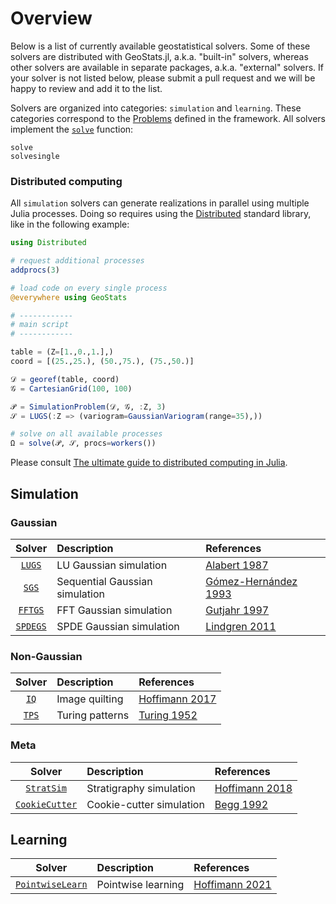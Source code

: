# Overview

Below is a list of currently available geostatistical solvers.
Some of these solvers are distributed with GeoStats.jl, a.k.a.
"built-in" solvers, whereas other solvers are available in
separate packages, a.k.a. "external" solvers. If your solver
is not listed below, please submit a pull request and we will
be happy to review and add it to the list.

Solvers are organized into categories: `simulation` and `learning`.
These categories correspond to the [Problems](../problems.md)
defined in the framework. All solvers implement the [`solve`](@ref) function:

```@docs
solve
solvesingle
```

### Distributed computing

All `simulation` solvers can generate realizations in parallel
using multiple Julia processes. Doing so requires using the
[Distributed](https://docs.julialang.org/en/v1/stdlib/Distributed/)
standard library, like in the following example:

```julia
using Distributed

# request additional processes
addprocs(3)

# load code on every single process
@everywhere using GeoStats

# ------------
# main script
# ------------

table = (Z=[1.,0.,1.],)
coord = [(25.,25.), (50.,75.), (75.,50.)]

𝒟 = georef(table, coord)
𝒢 = CartesianGrid(100, 100)

𝒫 = SimulationProblem(𝒟, 𝒢, :Z, 3)
𝒮 = LUGS(:Z => (variogram=GaussianVariogram(range=35),))

# solve on all available processes
Ω = solve(𝒫, 𝒮, procs=workers())
```

Please consult
[The ultimate guide to distributed computing in Julia](https://github.com/Arpeggeo/julia-distributed-computing/tree/master).

## Simulation

### Gaussian

| Solver | Description | References |
|:------:|:------------|:-----------|
| [`LUGS`](@ref) | LU Gaussian simulation | [Alabert 1987](https://link.springer.com/article/10.1007/BF00897191) |
| [`SGS`](@ref) | Sequential Gaussian simulation | [Gómez-Hernández 1993](https://link.springer.com/chapter/10.1007/978-94-011-1739-5_8) |
| [`FFTGS`](@ref) | FFT Gaussian simulation | [Gutjahr 1997](https://link.springer.com/article/10.1007/BF02769641) |
| [`SPDEGS`](@ref) | SPDE Gaussian simulation | [Lindgren 2011](https://rss.onlinelibrary.wiley.com/doi/10.1111/j.1467-9868.2011.00777.x) |

### Non-Gaussian

| Solver | Description | References |
|:------:|:------------|:-----------|
| [`IQ`](@ref) | Image quilting | [Hoffimann 2017](https://www.sciencedirect.com/science/article/pii/S0098300417301139) |
| [`TPS`](@ref) | Turing patterns | [Turing 1952](https://royalsocietypublishing.org/doi/pdf/10.1098/rstb.1952.0012) |

### Meta

| Solver | Description | References |
|:------:|:------------|:-----------|
| [`StratSim`](@ref) | Stratigraphy simulation | [Hoffimann 2018](https://searchworks.stanford.edu/view/12746435) |
| [`CookieCutter`](@ref) | Cookie-cutter simulation | [Begg 1992](https://www.onepetro.org/conference-paper/SPE-24698-MS) |

## Learning

| Solver | Description | References |
|:------:|:------------|:-----------|
| [`PointwiseLearn`](@ref) | Pointwise learning | [Hoffimann 2021](https://www.frontiersin.org/articles/10.3389/fams.2021.689393/full) |
